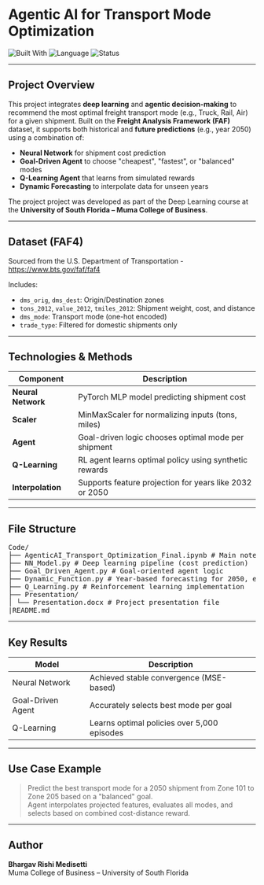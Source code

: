 # Agentic AI for Transport Mode Optimization

![Built With](https://img.shields.io/badge/Built%20With-Python%20%7C%20Agentic%20AI%20%7C%20PyTorch%20%7C%20Deep%20Learning%20%7C%20Deep%20Reinforcement%20Learning-blue)
![Language](https://img.shields.io/badge/Language-Python-orange)
![Status](https://img.shields.io/badge/Status-Completed-brightgreen)

---

## Project Overview

This project integrates **deep learning** and **agentic decision-making** to recommend the most optimal freight transport mode (e.g., Truck, Rail, Air) for a given shipment. Built on the **Freight Analysis Framework (FAF)** dataset, it supports both historical and **future predictions** (e.g., year 2050) using a combination of:

- **Neural Network** for shipment cost prediction  
- **Goal-Driven Agent** to choose "cheapest", "fastest", or "balanced" modes  
- **Q-Learning Agent** that learns from simulated rewards  
- **Dynamic Forecasting** to interpolate data for unseen years
  
The project project was developed as part of the Deep Learning course at the **University of South Florida – Muma College of Business**.

---

## Dataset (FAF4)
Sourced from the U.S. Department of Transportation - https://www.bts.gov/faf/faf4

Includes:
- `dms_orig`, `dms_dest`: Origin/Destination zones
- `tons_2012`, `value_2012`, `tmiles_2012`: Shipment weight, cost, and distance
- `dms_mode`: Transport mode (one-hot encoded)
- `trade_type`: Filtered for domestic shipments only

---

## Technologies & Methods

| Component | Description |
|----------|-------------|
| **Neural Network** | PyTorch MLP model predicting shipment cost |
| **Scaler** | MinMaxScaler for normalizing inputs (tons, miles) |
| **Agent** | Goal-driven logic chooses optimal mode per shipment |
| **Q-Learning** | RL agent learns optimal policy using synthetic rewards |
| **Interpolation** | Supports feature projection for years like 2032 or 2050 |

---

## File Structure
<pre>
Code/
├── AgenticAI_Transport_Optimization_Final.ipynb # Main notebook
├── NN_Model.py # Deep learning pipeline (cost prediction)
├── Goal_Driven_Agent.py # Goal-oriented agent logic
├── Dynamic_Function.py # Year-based forecasting for 2050, etc.
├── Q_Learning.py # Reinforcement learning implementation
├── Presentation/
│ └── Presentation.docx # Project presentation file
|README.md
</pre>
---

## Key Results

| Model          | Description                              |
|----------------|------------------------------------------|
| Neural Network | Achieved stable convergence (MSE-based) |
| Goal-Driven Agent | Accurately selects best mode per goal |
| Q-Learning     | Learns optimal policies over 5,000 episodes |

---

## Use Case Example

> Predict the best transport mode for a 2050 shipment from Zone 101 to Zone 205 based on a "balanced" goal.  
> Agent interpolates projected features, evaluates all modes, and selects based on combined cost-distance reward.

---

## Author

**Bhargav Rishi Medisetti**  
Muma College of Business – University of South Florida




